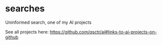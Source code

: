 # searches

Uninformed search, one of my AI projects

See all projects here: https://github.com/qsctr/ai#links-to-ai-projects-on-github